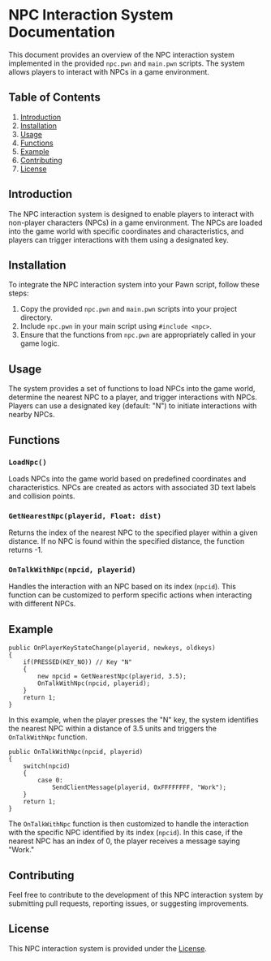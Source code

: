 # NPC Interaction System Documentation

This document provides an overview of the NPC interaction system implemented in the provided `npc.pwn` and `main.pwn` scripts. The system allows players to interact with NPCs in a game environment.

## Table of Contents

1. [Introduction](#introduction)
2. [Installation](#installation)
3. [Usage](#usage)
4. [Functions](#functions)
5. [Example](#example)
6. [Contributing](#contributing)
7. [License](#license)

## Introduction

The NPC interaction system is designed to enable players to interact with non-player characters (NPCs) in a game environment. The NPCs are loaded into the game world with specific coordinates and characteristics, and players can trigger interactions with them using a designated key.

## Installation

To integrate the NPC interaction system into your Pawn script, follow these steps:

1. Copy the provided `npc.pwn` and `main.pwn` scripts into your project directory.
2. Include `npc.pwn` in your main script using `#include <npc>`.
3. Ensure that the functions from `npc.pwn` are appropriately called in your game logic.

## Usage

The system provides a set of functions to load NPCs into the game world, determine the nearest NPC to a player, and trigger interactions with NPCs. Players can use a designated key (default: "N") to initiate interactions with nearby NPCs.

## Functions

### `LoadNpc()`

Loads NPCs into the game world based on predefined coordinates and characteristics. NPCs are created as actors with associated 3D text labels and collision points.

### `GetNearestNpc(playerid, Float: dist)`

Returns the index of the nearest NPC to the specified player within a given distance. If no NPC is found within the specified distance, the function returns -1.

### `OnTalkWithNpc(npcid, playerid)`

Handles the interaction with an NPC based on its index (`npcid`). This function can be customized to perform specific actions when interacting with different NPCs.

## Example

```pawn
public OnPlayerKeyStateChange(playerid, newkeys, oldkeys)
{
    if(PRESSED(KEY_NO)) // Key "N"
    {
        new npcid = GetNearestNpc(playerid, 3.5);
        OnTalkWithNpc(npcid, playerid);
    }
    return 1;
}
```

In this example, when the player presses the "N" key, the system identifies the nearest NPC within a distance of 3.5 units and triggers the `OnTalkWithNpc` function.

```pawn
public OnTalkWithNpc(npcid, playerid)
{
    switch(npcid)
    {
        case 0:
            SendClientMessage(playerid, 0xFFFFFFFF, "Work");
    }
    return 1;
}
```

The `OnTalkWithNpc` function is then customized to handle the interaction with the specific NPC identified by its index (`npcid`). In this case, if the nearest NPC has an index of 0, the player receives a message saying "Work."

## Contributing

Feel free to contribute to the development of this NPC interaction system by submitting pull requests, reporting issues, or suggesting improvements.

## License

This NPC interaction system is provided under the [License](LICENSE).
